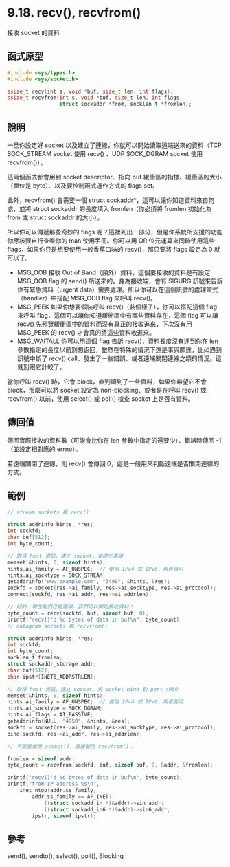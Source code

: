 # 9.18. recv(), recvfrom()

接收 socket 的資料

## 函式原型

```c
#include <sys/types.h>
#include <sys/socket.h>

ssize_t recv(int s, void *buf, size_t len, int flags);
ssize_t recvfrom(int s, void *buf, size_t len, int flags,
                 struct sockaddr *from, socklen_t *fromlen);
```

## 說明

一旦你設定好 socket 以及建立了連線，你就可以開始讀取遠端送來的資料（TCP SOCK\_STREAM socket 使用 recv() 、UDP SOCK\_DGRAM socket 使用 recvfrom()）。

這兩個函式都會用到 socket descriptor、指向 buf 緩衝區的指標、緩衝區的大小（單位是 byte）、以及要控制函式運作方式的 flags set。

此外，recvfrom() 會需要一個 struct sockaddr\*，這可以讓你知道資料來自何處，並將 struct sockaddr 的長度填入 fromlen（你必須將 fromlen 初始化為 from 或 struct sockaddr 的大小）。

所以你可以傳遞那些奇妙的 flags 呢？這裡列出一部分，但是你系統所支援的功能你應該要自行查看你的 man 使用手冊。你可以用 OR 位元運算來同時使用這些 flags，如果你只是想要使用一般香草口味的 recv()，那只要將 flags 設定為 0 就可以了。

* MSG\_OOB    接收 Out of Band（頻外）資料，這個要接收的資料是有設定 MSG\_OOB flag 的 send() 所送來的。身為接收端，會有 SIGURG 訊號來告訴你有緊急資料（urgent data）需要處理。所以你可以在這個訊號的處理常式（handler）中搭配 MSG\_OOB flag 來呼叫 recv()。
* MSG\_PEEK    如果你想要假裝呼叫 recv()（裝個樣子），你可以搭配這個 flag 來呼叫 flag，這個可以讓你知道緩衝區中有哪些資料存在，這個 flag 可以讓 recv() 先預覽緩衝區中的資料而沒有真正的接收進來，下次沒有用 MSG\_PEEK 的 recv() 才會真的將這些資料收進來。
* MSG\_WAITALL    你可以用這個 flag 告訴 recv()，資料長度沒有達到你在 len 參數指定的長度以前別想返回，雖然在特殊的情況下還是事與願違，比如遇到訊號中斷了 recv() call、發生了一些錯誤、或者遠端關閉連線之類的情況。這就別跟它計較了。

當你呼叫 recv() 時，它會 block，直到讀到了一些資料，如果你希望它不會 block，那麼可以將 socket 設定為 non-blocking、或者是在呼叫 recv() 或 recvfrom() 以前，使用 select() 或 poll() 檢查 socket 上是否有資料。

## 傳回值

傳回實際接收的資料數（可能會比你在 len 參數中指定的還要少）、錯誤時傳回 -1（並設定相對應的 errno）。

若遠端關閉了連線，則 recv() 會傳回 0，這是一般用來判斷遠端是否關閉連線的方式。

## 範例

```c
// stream sockets 與 recv()

struct addrinfo hints, *res;
int sockfd;
char buf[512];
int byte_count;

// 取得 host 資訊，建立 socket，並建立連線
memset(&hints, 0, sizeof hints);
hints.ai_family = AF_UNSPEC;  // 使用 IPv4 或 IPv6，兩者皆可
hints.ai_socktype = SOCK_STREAM;
getaddrinfo("www.example.com", "3490", &hints, &res);
sockfd = socket(res->ai_family, res->ai_socktype, res->ai_protocol);
connect(sockfd, res->ai_addr, res->ai_addrlen);

// 好的！現在我們已經連線，我們可以開始接收資料！
byte_count = recv(sockfd, buf, sizeof buf, 0);
printf("recv()'d %d bytes of data in buf\n", byte_count);
// datagram sockets 與 recvfrom()

struct addrinfo hints, *res;
int sockfd;
int byte_count;
socklen_t fromlen;
struct sockaddr_storage addr;
char buf[512];
char ipstr[INET6_ADDRSTRLEN];

// 取得 host 資訊、建立 socket、將 socket bind 到 port 4950
memset(&hints, 0, sizeof hints);
hints.ai_family = AF_UNSPEC;  // 使用 IPv4 或 IPv6，兩者皆可
hints.ai_socktype = SOCK_DGRAM;
hints.ai_flags = AI_PASSIVE;
getaddrinfo(NULL, "4950", &hints, &res);
sockfd = socket(res->ai_family, res->ai_socktype, res->ai_protocol);
bind(sockfd, res->ai_addr, res->ai_addrlen);

// 不需要使用 accept()，直接使用 recvfrom()：

fromlen = sizeof addr;
byte_count = recvfrom(sockfd, buf, sizeof buf, 0, &addr, &fromlen);

printf("recv()'d %d bytes of data in buf\n", byte_count);
printf("from IP address %s\n",
    inet_ntop(addr.ss_family,
        addr.ss_family == AF_INET?
            ((struct sockadd_in *)&addr)->sin_addr:
            ((struct sockadd_in6 *)&addr)->sin6_addr,
        ipstr, sizeof ipstr);
```

## 參考

send(), sendto(), select(), poll(), Blocking

